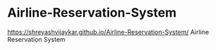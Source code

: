 # Airline-Reservation-System

https://shreyashvijaykar.github.io/Airline-Reservation-System/
Airline Reservation System
